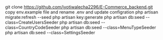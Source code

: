git clone https://github.com/jyotiwalecha2296/E-Commerce_backend.git
copy env.example file and rename .env and update configration
php artisan migrate:refresh --seed
php artisan key:generate
php artisan db:seed --class=CreateUsersSeeder
php artisan db:seed --class=CountryCodeSeeder
php artisan db:seed --class=MenuTypeSeeder
php artisan db:seed --class=SettingsSeeder
